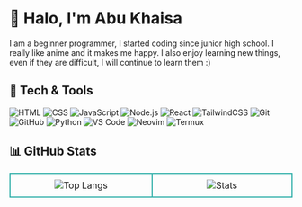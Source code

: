 # 👋 Halo, I'm Abu Khaisa

I am a beginner programmer, I started coding since junior high school. I really like anime and it makes me happy. I also enjoy learning new things, even if they are difficult, I will continue to learn them :)

## 🔧 Tech & Tools
![HTML](https://img.shields.io/badge/-HTML5-E34F26?logo=html5&logoColor=white&style=for-the-badge)
![CSS](https://img.shields.io/badge/-CSS3-1572B6?logo=css3&logoColor=white&style=for-the-badge)
![JavaScript](https://img.shields.io/badge/-JavaScript-F7DF1E?logo=javascript&logoColor=black&style=for-the-badge)
![Node.js](https://img.shields.io/badge/-Node.js-339933?logo=node.js&logoColor=white&style=for-the-badge)
![React](https://img.shields.io/badge/-React-61DAFB?logo=react&logoColor=black&style=for-the-badge)
![TailwindCSS](https://img.shields.io/badge/-TailwindCSS-38B2AC?logo=tailwind-css&logoColor=white&style=for-the-badge)
![Git](https://img.shields.io/badge/-Git-F05032?logo=git&logoColor=white&style=for-the-badge)
![GitHub](https://img.shields.io/badge/-GitHub-181717?logo=github&logoColor=white&style=for-the-badge)
![Python](https://img.shields.io/badge/-Python-3776AB?logo=python&logoColor=white&style=for-the-badge)
![VS Code](https://img.shields.io/badge/-VS%20Code-007ACC?logo=visual-studio-code&logoColor=white&style=for-the-badge)
![Neovim](https://img.shields.io/badge/-Neovim-57A143?logo=neovim&logoColor=white&style=for-the-badge)
![Termux](https://img.shields.io/badge/-Termux-000000?logo=termux&logoColor=white&style=for-the-badge)

## 📊 GitHub Stats

<table>
  <tr>
    <td style="border: 2px solid #38B2AC; border-radius:10px; padding:10px;" align="center" width="420">
      <img src="https://github-readme-stats-nextarz.vercel.app/api?username=nextarz&layout=compact&theme=tokyonight&card_width=400" alt="Top Langs" />
    </td>
    <td style="border: 2px solid #38B2AC; border-radius:10px; padding:10px;" align="center" width="420">
      <img src="https://github-readme-stats-nextarz.vercel.app/api/top-langs/?username=nextarz&layout=compact&theme=tokyonight&card_width=400" alt="Stats" />
    </td>
  </tr>
</table>
